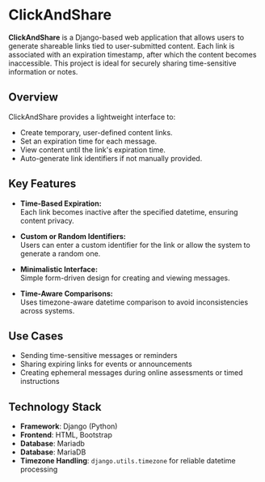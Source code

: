 # ClickAndShare

**ClickAndShare** is a Django-based web application that allows users to generate shareable links tied to user-submitted content. Each link is associated with an expiration timestamp, after which the content becomes inaccessible. This project is ideal for securely sharing time-sensitive information or notes.

## Overview

ClickAndShare provides a lightweight interface to:

- Create temporary, user-defined content links.
- Set an expiration time for each message.
- View content until the link's expiration time.
- Auto-generate link identifiers if not manually provided.

## Key Features

- **Time-Based Expiration:**  
  Each link becomes inactive after the specified datetime, ensuring content privacy.

- **Custom or Random Identifiers:**  
  Users can enter a custom identifier for the link or allow the system to generate a random one.

- **Minimalistic Interface:**  
  Simple form-driven design for creating and viewing messages.

- **Time-Aware Comparisons:**  
  Uses timezone-aware datetime comparison to avoid inconsistencies across systems.

## Use Cases

- Sending time-sensitive messages or reminders  
- Sharing expiring links for events or announcements  
- Creating ephemeral messages during online assessments or timed instructions  


## Technology Stack

- **Framework**: Django (Python)
- **Frontend**: HTML, Bootstrap
- **Database**: Mariadb 
- **Database**: MariaDB 
- **Timezone Handling**: `django.utils.timezone` for reliable datetime processing